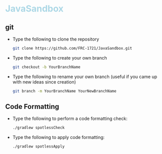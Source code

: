 <h1 style="color:lightblue;">JavaSandbox</h1>

## git
- Type the following to clone the repository
  ```bash
  git clone https://github.com/FRC-1721/JavaSandbox.git
- Type the following to create your own branch
  ```bash
  git checkout -b YourBranchName
- Type the following to rename your own branch (useful if you came up with new ideas since creation)
  ```bash
  git branch -m YourBranchName YourNewBranchName

## Code Formatting
- Type the following to perform a code formatting check:
  ```bash
  ./gradlew spotlessCheck
- Type the following to apply code formatting:
  ```bash
  ./gradlew spotlessApply
